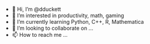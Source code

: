 - 👋 Hi, I’m @dduckett
- 👀 I’m interested in productivity, math, gaming
- 🌱 I’m currently learning Python, C++, R, Mathematica
- 💞️ I’m looking to collaborate on ...
- 📫 How to reach me ...

<!---
dduckett/dduckett is a ✨ special ✨ repository because its `README.md` (this file) appears on your GitHub profile.
You can click the Preview link to take a look at your changes.
--->

